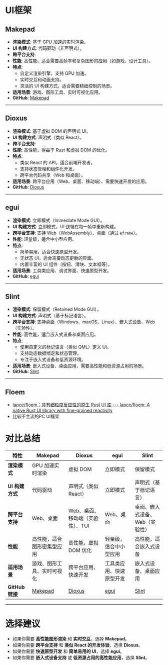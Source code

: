 # UI框架
## Makepad
- **渲染模式**: 基于 GPU 加速的实时渲染。
- **UI 构建方式**: 代码驱动（非声明式）。
- **跨平台支持**: 
- **性能**: 高性能，适合需要高帧率和复杂图形的应用（如游戏、设计工具）。
- **特点**:
  - 自定义渲染引擎，支持 GPU 加速。
  - 实时交互和动画支持。
  - 灵活的 UI 构建方式，适合需要精细控制的场景。
- **适用场景**: 游戏、图形工具、实时可视化应用。
- **GitHub**: [Makepad](https://github.com/makepad/makepad)

---

##  Dioxus
- **渲染模式**: 基于虚拟 DOM 的声明式 UI。
- **UI 构建方式**: 声明式（类似 React）。
- **跨平台支持**: 
- **性能**: 高性能，得益于 Rust 和虚拟 DOM 的优化。
- **特点**:
  - 类似 React 的 API，适合前端开发者。
  - 支持状态管理和组件化开发。
  - 跨平台代码共享（Web 和桌面）。
- **适用场景**: 跨平台应用（Web、桌面、移动端）、需要快速开发的应用。
- **GitHub**: [Dioxus](https://github.com/dioxuslabs/dioxus)

---

## egui
- **渲染模式**: 立即模式（Immediate Mode GUI）。
- **UI 构建方式**: 立即模式，UI 逻辑在每一帧中重新构建。
- **跨平台支持**: 支持 Web（WebAssembly）、桌面（通过 `eframe`）。
- **性能**: 轻量级，适合中小型应用。
- **特点**:
  - 简单易用，适合快速原型开发。
  - 无状态 UI，适合需要动态更新的界面。
  - 内置丰富的 UI 组件（按钮、滑块、文本框等）。
- **适用场景**: 工具类应用、调试界面、快速原型开发。
- **GitHub**: [egui](https://github.com/emilk/egui)

---

## Slint
- **渲染模式**: 保留模式（Retained Mode GUI）。
- **UI 构建方式**: 声明式（基于标记语言）。
- **跨平台支持**: 支持桌面（Windows、macOS、Linux）、嵌入式设备、Web（实验性）。
- **性能**: 高性能，适合嵌入式设备和桌面应用。
- **特点**:
  - 使用自定义的标记语言（类似 QML）定义 UI。
  - 支持动态数据绑定和状态管理。
  - 专注于嵌入式设备和低资源环境。
- **适用场景**: 嵌入式设备、桌面应用、需要高性能和低资源占用的场景。
- **GitHub**: [Slint](https://github.com/slint-ui/slint)

---

## Floem
- [lapce/floem：具有细粒度反应性的原生 Rust UI 库 --- lapce/floem: A native Rust UI library with fine-grained reactivity](https://github.com/lapce/floem)
- 比较不主流的PC UI框架


# 对比总结

| 特性            | Makepad                                       | Dioxus                                         | egui                                  | Slint                                      |
| ------------- | --------------------------------------------- | ---------------------------------------------- | ------------------------------------- | ------------------------------------------ |
| **渲染模式**      | GPU 加速实时渲染                                    | 虚拟 DOM                                         | 立即模式                                  | 保留模式                                       |
| **UI 构建方式**   | 代码驱动                                          | 声明式（类似 React）                                  | 立即模式                                  | 声明式（基于标记语言）                                |
| **跨平台支持**     | Web、桌面                                        | Web、桌面、移动端（实验性）、TUI                            | Web、桌面                                | 桌面、嵌入式设备、Web（实验性）                          |
| **性能**        | 高性能，适合图形密集型应用                                 | 高性能，虚拟 DOM 优化                                  | 轻量级，适合中小型应用                           | 高性能，适合嵌入式设备                                |
| **适用场景**      | 游戏、图形工具、实时可视化                                 | 跨平台应用、快速开发                                     | 工具类应用、快速原型开发                          | 嵌入式设备、桌面应用                                 |
| **GitHub 链接** | [Makepad](https://github.com/makepad/makepad) | [Dioxus](https://github.com/dioxuslabs/dioxus) | [egui](https://github.com/emilk/egui) | [Slint](https://github.com/slint-ui/slint) |

---

# 选择建议
- 如果你需要 **高性能图形渲染** 和 **实时交互**，选择 **Makepad**。
- 如果你需要 **跨平台支持** 和 **类似 React 的开发体验**，选择 **Dioxus**。
- 如果你需要 **快速原型开发** 和 **简单易用的 UI**，选择 **egui**。
- 如果你需要 **嵌入式设备支持** 或 **低资源占用的高性能应用**，选择 **Slint**。
